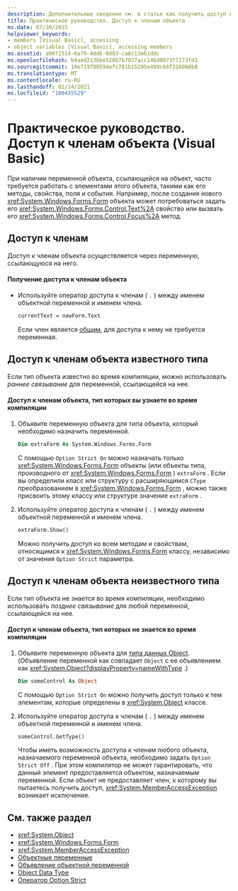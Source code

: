 ```yaml
---
description: Дополнительные сведения см. в статье как получить доступ к членам объекта (Visual Basic)
title: Практическое руководство. Доступ к членам объекта
ms.date: 07/20/2015
helpviewer_keywords:
- members [Visual Basic], accessing
- object variables [Visual Basic], accessing members
ms.assetid: a0072514-6a79-4dd6-8d03-ca8c13e61ddc
ms.openlocfilehash: b4aed213bbe520b7b7027acc146d0973f7273fd1
ms.sourcegitcommit: 10e719780594efc781b15295e499c66f316068b8
ms.translationtype: MT
ms.contentlocale: ru-RU
ms.lasthandoff: 02/14/2021
ms.locfileid: "100435529"
---
```

# <a name="how-to-access-members-of-an-object-visual-basic"></a>Практическое руководство. Доступ к членам объекта (Visual Basic)

При наличии переменной объекта, ссылающейся на объект, часто требуется работать с элементами этого объекта, такими как его методы, свойства, поля и события. Например, после создания нового <xref:System.Windows.Forms.Form> объекта может потребоваться задать его <xref:System.Windows.Forms.Control.Text%2A> свойство или вызвать его <xref:System.Windows.Forms.Control.Focus%2A> метод.

## <a name="accessing-members"></a>Доступ к членам

Доступ к членам объекта осуществляется через переменную, ссылающуюся на него.

#### <a name="to-access-members-of-an-object"></a>Получение доступа к членам объекта

- Используйте оператор доступа к членам ( `.` ) между именем объектной переменной и именем члена.

    ```vb
    currentText = newForm.Text
    ```

    Если член является [общим](../../../language-reference/modifiers/shared.md), для доступа к нему не требуется переменная.

## <a name="accessing-members-of-an-object-of-known-type"></a>Доступ к членам объекта известного типа

Если тип объекта известно во время компиляции, можно использовать *раннее связывание* для переменной, ссылающейся на нее.

#### <a name="to-access-members-of-an-object-for-which-you-know-the-type-at-compile-time"></a>Доступ к членам объекта, тип которых вы узнаете во время компиляции

1. Объявите переменную объекта для типа объекта, который необходимо назначить переменной.

    ```vb
    Dim extraForm As System.Windows.Forms.Form
    ```

    С помощью `Option Strict On` можно назначать только <xref:System.Windows.Forms.Form> объекты (или объекты типа, производного от <xref:System.Windows.Forms.Form> ) `extraForm` . Если вы определили класс или структуру с расширяющимся `CType` преобразованием в <xref:System.Windows.Forms.Form> , можно также присвоить этому классу или структуре значение `extraForm` .

2. Используйте оператор доступа к членам ( `.` ) между именем объектной переменной и именем члена.

    ```vb
    extraForm.Show()
    ```

    Можно получить доступ ко всем методам и свойствам, относящимся к <xref:System.Windows.Forms.Form> классу, независимо от значения `Option Strict` параметра.

## <a name="accessing-members-of-an-object-of-unknown-type"></a>Доступ к членам объекта неизвестного типа

Если тип объекта не знается во время компиляции, необходимо использовать *позднее связывание* для любой переменной, ссылающейся на нее.

#### <a name="to-access-members-of-an-object-for-which-you-do-not-know-the-type-at-compile-time"></a>Доступ к членам объекта, тип которых не знается во время компиляции

1. Объявите переменную объекта для [типа данных Object](../../../language-reference/data-types/object-data-type.md). (Объявление переменной как совпадает `Object` с ее объявлением как <xref:System.Object?displayProperty=nameWithType> .)

    ```vb
    Dim someControl As Object
    ```

    С помощью `Option Strict On` можно получить доступ только к тем элементам, которые определены в <xref:System.Object> классе.

2. Используйте оператор доступа к членам ( `.` ) между именем объектной переменной и именем члена.

    ```vb
    someControl.GetType()
    ```

    Чтобы иметь возможность доступа к членам любого объекта, назначаемого переменной объекта, необходимо задать `Option Strict Off` . При этом компилятор не может гарантировать, что данный элемент предоставляется объектом, назначаемым переменной. Если объект не предоставляет член, к которому вы пытаетесь получить доступ, <xref:System.MemberAccessException> возникает исключение.

## <a name="see-also"></a>См. также раздел

- <xref:System.Object>
- <xref:System.Windows.Forms.Form>
- <xref:System.MemberAccessException>
- [Объектные переменные](object-variables.md)
- [Объявление объектной переменной](object-variable-declaration.md)
- [Object Data Type](../../../language-reference/data-types/object-data-type.md)
- [Оператор Option Strict](../../../language-reference/statements/option-strict-statement.md)
